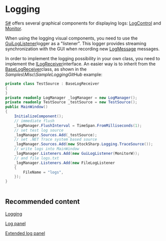 # Logging

[S\#](../../api.md) offers several graphical components for displaying logs: [LogControl](xref:StockSharp.Xaml.LogControl) and [Monitor](xref:StockSharp.Xaml.Monitor). 

When using the logging visual components, you need to use the [GuiLogListener](xref:StockSharp.Xaml.GuiLogListener)logger as a "listener". This logger provides streaming synchronization with the GUI when recording new [LogMessage](xref:StockSharp.Logging.LogMessage) messages.

In order to implement the logging possibility in your own class, you need to implement the [ILogReceiver](xref:StockSharp.Logging.ILogReceiver)interface. An easier way is to inherit from the [BaseLogReceiver](xref:StockSharp.Logging.BaseLogReceiver)class, as shown in the *Samples\\Misc\\SampleLoggingGitHub* example:

```cs
private class TestSource : BaseLogReceiver
{
}
private readonly LogManager _logManager = new LogManager();
private readonly TestSource _testSource = new TestSource();
public MainWindow()
{
	InitializeComponent();
	// immediate flush
	_logManager.FlushInterval = TimeSpan.FromMilliseconds(1);
	// set test log source
	_logManager.Sources.Add(_testSource);
	// set .NET Trace system based source
	_logManager.Sources.Add(new StockSharp.Logging.TraceSource());
	// write logs into MainWindow
	_logManager.Listeners.Add(new GuiLogListener(MonitorW));
	// and file logs.txt
	_logManager.Listeners.Add(new FileLogListener
	{
		FileName = "logs",
	});
}
	  				
```

## Recommended content

[Logging](../logging.md)

[Log panel](logging/log_panel.md)

[Extended log panel](logging/extended_log_panel.md)

